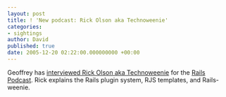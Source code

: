 ```yaml
---
layout: post
title: ! 'New podcast: Rick Olson aka Technoweenie'
categories:
- sightings
author: David
published: true
date: 2005-12-20 02:22:00.000000000 +00:00
---
```

<p>Geoffrey has <a href="http://paranode.com/~topfunky/audio/2005/Technoweenie.mp3">interviewed Rick Olson aka Technoweenie</a> for the <a href="http://podcast.rubyonrails.com/">Rails Podcast</a>. Rick explains the Rails plugin system, <span class="caps">RJS</span> templates, and Rails-weenie.</p>